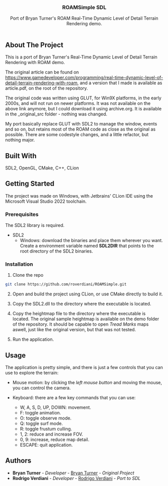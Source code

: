 <br/>
<p align="center">
  <h3 align="center">ROAMSimple SDL</h3>

  <p align="center">
    Port of Bryan Turner's ROAM Real-Time Dynamic Level of Detail Terrain Rendering demo.
    <br/>
    <br/>
  </p>
</p>



## About The Project

This is a port of Bryan Turner's Real-Time Dynamic Level of Detail Terrain Rendering with ROAM demo.

The original article can be found on https://www.gamedeveloper.com/programming/real-time-dynamic-level-of-detail-terrain-rendering-with-roam, and a version that I made is available as article.pdf, on the root of the repository.

The original code was written using GLUT, for Win9X platforms, in the early 2000s, and will not run on newer platforms. It was not available on the above link anymore, but I could download it using archive.org. It is available in the _original_src folder - nothing was changed.

My port basically replace GLUT with SDL2 to manage the window, events and so on, but retains most of the ROAM code as close as the original as possible. There are some codestyle changes, and a little refactor, but nothing major.

## Built With

SDL2, OpenGL, CMake, C++, CLion

## Getting Started

The project was made on Windows, with Jetbrains' CLion IDE using the Microsoft Visual Studio 2022 toolchain.

### Prerequisites

The SDL2 library is required.

* SDL2
   * Windows: download the binaries and place them wherever you want. Create a environment variable named **SDL2DIR** that points to the root directory of the SDL2 binaries.

### Installation

1. Clone the repo

```sh
git clone https://github.com/roverdiani/ROAMSimple.git
```

2. Open and build the project using CLion, or use CMake directly to build it.

3. Copy the SDL2.dll to the directory where the executable is located.

4. Copy the heightmap file to the directory where the executable is located. The original sample heightmap is available on the demo folder of the repository. It should be capable to open *Tread Marks* maps aswell, just like the original version, but that was not tested.

4. Run the application.

## Usage

The application is pretty simple, and there is just a few controls that you can use to explore the terrain:

* Mouse motion: by clicking the *left mouse button* and moving the mouse, you can control the camera.

* Keyboard: there are a few key commands that you can use:
   * W, A, S, D, UP, DOWN: movement.
   * F: toggle animation.
   * O: toggle observe mode.
   * Q: toggle surf mode.
   * R: toggle frustum culling.
   * 1, 2: reduce and increase FOV.
   * 0, 9: increase, reduce map detail.
   * ESCAPE: quit application.

## Authors

* **Bryan Turner** - *Developer* - [Bryan Turner](https://www.gamedeveloper.com/programming/real-time-dynamic-level-of-detail-terrain-rendering-with-roam) - *Original Project*
* **Rodrigo Verdiani** - *Developer* - [Rodrigo Verdiani](www.roverdi.dev) - *Port to SDL*
